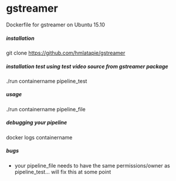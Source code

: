 # gstreamer
Dockerfile for gstreamer on Ubuntu 15.10

##### installation
git clone https://github.com/hmlatapie/gstreamer

##### installation test using test video source from gstreamer package
./run containername pipeline_test

##### usage
./run containername pipeline_file

##### debugging your pipeline
docker logs containername

##### bugs
* your pipeline_file needs to have the same permissions/owner as pipeline_test... will fix this at some point
